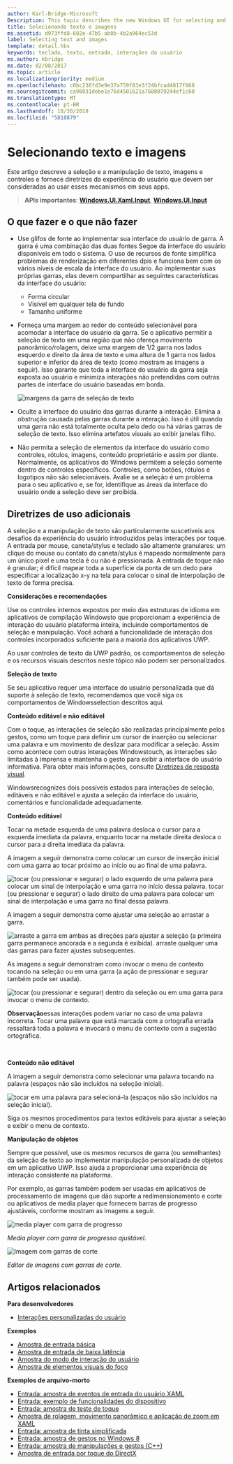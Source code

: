 ```yaml
---
author: Karl-Bridge-Microsoft
Description: This topic describes the new Windows UI for selecting and manipulating text, images, and controls and provides user experience guidelines that should be considered when using these new selection and manipulation mechanisms in your UWP app.
title: Selecionando texto e imagens
ms.assetid: d973ffd8-602e-47b5-ab0b-4b2a964ec53d
label: Selecting text and images
template: detail.hbs
keywords: teclado, texto, entrada, interações do usuário
ms.author: kbridge
ms.date: 02/08/2017
ms.topic: article
ms.localizationpriority: medium
ms.openlocfilehash: c0bc236fd3e9e37a759f83e3f24bfcad4817f068
ms.sourcegitcommit: ca96031debe1e76d4501621a7680079244ef1c60
ms.translationtype: MT
ms.contentlocale: pt-BR
ms.lasthandoff: 10/30/2018
ms.locfileid: "5818879"
---
```

# <a name="selecting-text-and-images"></a>Selecionando texto e imagens


Este artigo descreve a seleção e a manipulação de texto, imagens e controles e fornece diretrizes da experiência do usuário que devem ser consideradas ao usar esses mecanismos em seus apps.

> **APIs importantes**: [**Windows.UI.Xaml.Input**](https://msdn.microsoft.com/library/windows/apps/br227994), [**Windows.UI.Input**](https://msdn.microsoft.com/library/windows/apps/br242084)
 


## <a name="dos-and-donts"></a>O que fazer e o que não fazer


-   Use glifos de fonte ao implementar sua interface do usuário de garra. A garra é uma combinação das duas fontes Segoe da interface do usuário disponíveis em todo o sistema. O uso de recursos de fonte simplifica problemas de renderização em diferentes dpis e funciona bem com os vários níveis de escala da interface do usuário. Ao implementar suas próprias garras, elas devem compartilhar as seguintes características da interface do usuário:

    -   Forma circular
    -   Visível em qualquer tela de fundo
    -   Tamanho uniforme
-   Forneça uma margem ao redor do conteúdo selecionável para acomodar a interface do usuário da garra. Se o aplicativo permitir a seleção de texto em uma região que não ofereça movimento panorâmico/rolagem, deixe uma margem de 1/2 garra nos lados esquerdo e direito da área de texto e uma altura de 1 garra nos lados superior e inferior da área de texto (como mostram as imagens a seguir). Isso garante que toda a interface do usuário da garra seja exposta ao usuário e minimiza interações não pretendidas com outras partes de interface do usuário baseadas em borda.

    ![margens da garra de seleção de texto](images/textselection-gripper-margins.png)

-   Oculte a interface do usuário das garras durante a interação. Elimina a obstrução causada pelas garras durante a interação. Isso é útil quando uma garra não está totalmente oculta pelo dedo ou há várias garras de seleção de texto. Isso elimina artefatos visuais ao exibir janelas filho.

-   Não permita a seleção de elementos da interface do usuário como controles, rótulos, imagens, conteúdo proprietário e assim por diante. Normalmente, os aplicativos do Windows permitem a seleção somente dentro de controles específicos. Controles, como botões, rótulos e logotipos não são selecionáveis. Avalie se a seleção é um problema para o seu aplicativo e, se for, identifique as áreas da interface do usuário onde a seleção deve ser proibida. 

## <a name="additional-usage-guidance"></a>Diretrizes de uso adicionais


A seleção e a manipulação de texto são particularmente suscetíveis aos desafios da experiência do usuário introduzidos pelas interações por toque. A entrada por mouse, caneta/stylus e teclado são altamente granulares: um clique do mouse ou contato da caneta/stylus é mapeado normalmente para um único pixel e uma tecla é ou não é pressionada. A entrada de toque não é granular; é difícil mapear toda a superfície da ponta de um dedo para especificar a localização x-y na tela para colocar o sinal de interpolação de texto de forma precisa.

**Considerações e recomendações**

Use os controles internos expostos por meio das estruturas de idioma em aplicativos de compilação Windowsto que proporcionam a experiência de interação do usuário plataforma inteira, incluindo comportamentos de seleção e manipulação. Você achará a funcionalidade de interação dos controles incorporados suficiente para a maioria dos aplicativos UWP.

Ao usar controles de texto da UWP padrão, os comportamentos de seleção e os recursos visuais descritos neste tópico não podem ser personalizados.

**Seleção de texto**

Se seu aplicativo requer uma interface do usuário personalizada que dá suporte à seleção de texto, recomendamos que você siga os comportamentos de Windowsselection descritos aqui.

**Conteúdo editável e não editável**


Com o toque, as interações de seleção são realizadas principalmente pelos gestos, como um toque para definir um cursor de inserção ou selecionar uma palavra e um movimento de deslizar para modificar a seleção. Assim como acontece com outras interações Windowstouch, as interações são limitadas à imprensa e mantenha o gesto para exibir a interface do usuário informativa. Para obter mais informações, consulte [Diretrizes de resposta visual](guidelines-for-visualfeedback.md).

Windowsrecognizes dois possíveis estados para interações de seleção, editáveis e não editável e ajusta a seleção da interface do usuário, comentários e funcionalidade adequadamente.

**Conteúdo editável**

Tocar na metade esquerda de uma palavra desloca o cursor para a esquerda imediata da palavra, enquanto tocar na metade direita desloca o cursor para a direita imediata da palavra.

A imagem a seguir demonstra como colocar um cursor de inserção inicial com uma garra ao tocar próximo ao início ou ao final de uma palavra.

![tocar (ou pressionar e segurar) o lado esquerdo de uma palavra para colocar um sinal de interpolação e uma garra no início dessa palavra. tocar (ou pressionar e segurar) o lado direito de uma palavra para colocar um sinal de interpolação e uma garra no final dessa palavra.](images/textselection-place-caret.png)

A imagem a seguir demonstra como ajustar uma seleção ao arrastar a garra.

![arraste a garra em ambas as direções para ajustar a seleção (a primeira garra permanece ancorada e a segunda é exibida). arraste qualquer uma das garras para fazer ajustes subsequentes.](images/adjust-selection.png)

As imagens a seguir demonstram como invocar o menu de contexto tocando na seleção ou em uma garra (a ação de pressionar e segurar também pode ser usada).

![tocar (ou pressionar e segurar) dentro da seleção ou em uma garra para invocar o menu de contexto.](images/textselection-show-context.png)

**Observação**essas interações podem variar no caso de uma palavra incorreta. Tocar uma palavra que está marcada com a ortografia errada ressaltará toda a palavra e invocará o menu de contexto com a sugestão ortográfica.

 

**Conteúdo não editável**

A imagem a seguir demonstra como selecionar uma palavra tocando na palavra (espaços não são incluídos na seleção inicial).

![tocar em uma palavra para selecioná-la (espaços não são incluídos na seleção inicial).](images/select-word.png)

Siga os mesmos procedimentos para textos editáveis para ajustar a seleção e exibir o menu de contexto.

**Manipulação de objetos**

Sempre que possível, use os mesmos recursos de garra (ou semelhantes) da seleção de texto ao implementar manipulação personalizada de objetos em um aplicativo UWP. Isso ajuda a proporcionar uma experiência de interação consistente na plataforma.

Por exemplo, as garras também podem ser usadas em aplicativos de processamento de imagens que dão suporte a redimensionamento e corte ou aplicativos de media player que fornecem barras de progresso ajustáveis, conforme mostram as imagens a seguir.

![media player com garra de progresso](images/gripper-mediaplayer.png)

*Media player com garra de progresso ajustável.*

![Imagem com garras de corte](images/gripper-imagemanip.png)

*Editor de imagens com garras de corte.*

## <a name="related-articles"></a>Artigos relacionados



**Para desenvolvedores**
* [Interações personalizadas do usuário](https://msdn.microsoft.com/library/windows/apps/mt185599)

**Exemplos**
* [Amostra de entrada básica](http://go.microsoft.com/fwlink/p/?LinkID=620302)
* [Amostra de entrada de baixa latência](http://go.microsoft.com/fwlink/p/?LinkID=620304)
* [Amostra do modo de interação do usuário](http://go.microsoft.com/fwlink/p/?LinkID=619894)
* [Amostra de elementos visuais do foco](http://go.microsoft.com/fwlink/p/?LinkID=619895)

**Exemplos de arquivo-morto**
* [Entrada: amostra de eventos de entrada do usuário XAML](http://go.microsoft.com/fwlink/p/?linkid=226855)
* [Entrada: exemplo de funcionalidades do dispositivo](http://go.microsoft.com/fwlink/p/?linkid=231530)
* [Entrada: amostra de teste de toque](http://go.microsoft.com/fwlink/p/?linkid=231590)
* [Amostra de rolagem, movimento panorâmico e aplicação de zoom em XAML](http://go.microsoft.com/fwlink/p/?linkid=251717)
* [Entrada: amostra de tinta simplificada](http://go.microsoft.com/fwlink/p/?linkid=246570)
* [Entrada: amostra de gestos no Windows 8](http://go.microsoft.com/fwlink/p/?LinkId=264995)
* [Entrada: amostra de manipulações e gestos (C++)](http://go.microsoft.com/fwlink/p/?linkid=231605)
* [Amostra de entrada por toque do DirectX](http://go.microsoft.com/fwlink/p/?LinkID=231627)
 

 




